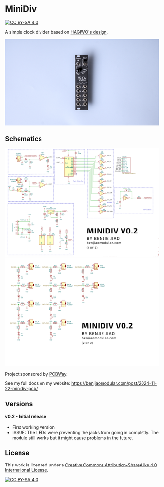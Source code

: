 # MiniDiv
[![CC BY-SA 4.0][cc-by-sa-shield]][cc-by-sa]

A simple clock divider based on [HAGIWO's  design](https://note.com/solder_state/n/n7979cda44dcb).

![](docs/minidiv-thumb.jpg)

## Schematics
![MiniDiv Schematics](docs/minidiv-schem1.png)
![MiniDiv Schematics](docs/minidiv-schem2.png)

Project sponsored by [PCBWay](https://pcbway.com).

See my full docs on my website: https://benjiaomodular.com/post/2024-11-22-minidiv-pcb/

## Versions
#### v0.2 - Initial release
- First working version
- ISSUE: The LEDs were preventing the jacks from going in completly. The module still works but it might cause problems in the future.

## License

This work is licensed under a
[Creative Commons Attribution-ShareAlike 4.0 International License][cc-by-sa].

[![CC BY-SA 4.0][cc-by-sa-image]][cc-by-sa]

[cc-by-sa]: http://creativecommons.org/licenses/by-sa/4.0/
[cc-by-sa-image]: https://licensebuttons.net/l/by-sa/4.0/88x31.png
[cc-by-sa-shield]: https://img.shields.io/badge/License-CC%20BY--SA%204.0-lightgrey.svg
